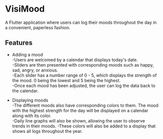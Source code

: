 # VisiMood

A Flutter application where users can log their moods throughout the day in a convenient, paperless fashion.

## Features

- Adding a mood\
    -Users are welcomed by a calendar that displays today's date.\
    -Sliders are then presented with corresponding moods such as happy, sad, angry, or anxious.\
    -Each slider has a number range of 0 - 5, which displays the strength of the mood. 0 being the lowest and 5 being the highest.\
    -Once each mood has been adjusted, the user can log the data back to the calendar.

- Displaying moods\
    -The different moods also have corresponding colors to them. The mood with the highest strength for the day will be
        displayed on a calendar along with its color.\
    -Daily line graphs will also be shown, allowing the user to observe trends in their moods.
    -These colors will also be added to a display that shows all logs throughout the year.
    

